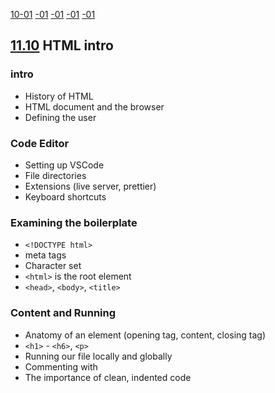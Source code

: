 




[10-01](https://github.com/FbW-WD21-E11/live-coding/tree/main/jan/10-01)
[-01](https://github.com/FbW-WD21-E11/live-coding/tree/main/jan/)
[-01](https://github.com/FbW-WD21-E11/live-coding/tree/main/jan/)
[-01](https://github.com/FbW-WD21-E11/live-coding/tree/main/jan/)
[-01](https://github.com/FbW-WD21-E11/live-coding/tree/main/jan/)
 ## [11.10](https://github.com/FbW-WD21-E11/live-coding/tree/main/jan/11-01) HTML intro 
 ### intro
- History of HTML 
- HTML document and the browser
- Defining the user 
 ### Code Editor
- Setting up VSCode 
- File directories
- Extensions (live server, prettier)
- Keyboard shortcuts
### Examining the boilerplate
- `<!DOCTYPE html>`
- meta tags 
- Character set
- `<html>` is the root element
- `<head>`, `<body>`, `<title>`
### Content and Running
- Anatomy of an element (opening tag, content, closing tag)
- `<h1>` - `<h6>`, `<p>`
- Running our file locally and globally
- Commenting with <!-- [comment] -->
- The importance of clean, indented code

